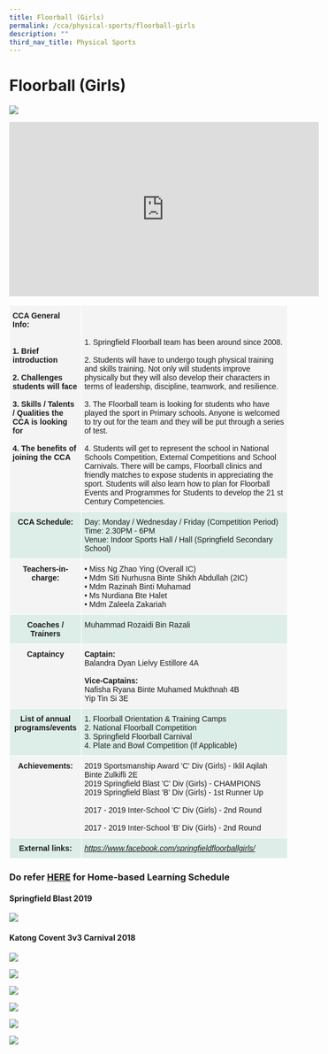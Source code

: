```yaml
---
title: Floorball (Girls)
permalink: /cca/physical-sports/floorball-girls
description: ""
third_nav_title: Physical Sports
---
```

# **Floorball (Girls)**

![](/images/Floorball.jpg)

<iframe width="560" height="315" src="https://www.youtube.com/embed/TDmwf7dQAdo" title="YouTube video player" frameborder="0" allow="accelerometer; autoplay; clipboard-write; encrypted-media; gyroscope; picture-in-picture" allowfullscreen></iframe>

<br>

  <table style="border-collapse:collapse;border-spacing:0" class="tg"><thead><tr><th style="background-color:#F4F4F4;border-color:#ffffff;border-style:solid;border-width:1px;font-family:Arial, sans-serif;font-size:14px;font-weight:bold;overflow:hidden;padding:10px 5px;text-align:left;vertical-align:top;word-break:normal">CCA General Info:<br><br><br><span style="background-color:transparent">1. Brief introduction </span><br><br><span style="background-color:transparent">2. Challenges students will face </span><br><br>3. Skills / Talents / Qualities the CCA is looking for<br><br><span style="background-color:transparent">4. The benefits of joining the CCA</span><br></th><th style="background-color:#F4F4F4;border-color:#ffffff;border-style:solid;border-width:1px;font-family:Arial, sans-serif;font-size:14px;font-weight:normal;overflow:hidden;padding:10px 5px;text-align:left;vertical-align:top;word-break:normal"><br><br><br>1. Springfield Floorball team has been around since 2008.<br><br><span style="background-color:transparent">2. Students will have to undergo tough physical training and skills training. Not only will students improve physically but they will also develop their characters in terms of leadership, discipline, teamwork, and resilience. </span><br><br><span style="background-color:transparent">3. The Floorball team is looking for students who have played the sport in Primary schools. Anyone is welcomed to try out for the team and they will be put through a series of test. </span><br><br><span style="background-color:transparent">4. Students will get to represent the school in National Schools Competition, External Competitions and School Carnivals. There will be camps, Floorball clinics and friendly matches to expose students in appreciating the sport. Students will also learn how to plan for Floorball Events and Programmes for Students to develop the 21 st Century Competencies. </span></th></tr></thead><tbody><tr><td style="background-color:#DDEEE9;border-color:#ffffff;border-style:solid;border-width:1px;font-family:Arial, sans-serif;font-size:14px;font-weight:bold;overflow:hidden;padding:10px 5px;text-align:center;vertical-align:top;word-break:normal">CCA Schedule:<br></td><td style="background-color:#DDEEE9;border-color:#ffffff;border-style:solid;border-width:1px;font-family:Arial, sans-serif;font-size:14px;overflow:hidden;padding:10px 5px;text-align:left;vertical-align:top;word-break:normal">Day: Monday / Wednesday / Friday (Competition Period)<br>Time: 2.30PM - 6PM<br>Venue: Indoor Sports Hall / Hall (Springfield Secondary School)</td></tr><tr><td style="background-color:#F4F4F4;border-color:#ffffff;border-style:solid;border-width:1px;font-family:Arial, sans-serif;font-size:14px;font-weight:bold;overflow:hidden;padding:10px 5px;text-align:center;vertical-align:top;word-break:normal">Teachers-in-charge:<br></td><td style="background-color:#F4F4F4;border-color:#ffffff;border-style:solid;border-width:1px;font-family:Arial, sans-serif;font-size:14px;overflow:hidden;padding:10px 5px;text-align:left;vertical-align:top;word-break:normal">• Miss Ng Zhao Ying (Overall IC)<br>• Mdm Siti Nurhusna Binte Shikh Abdullah (2IC)<br>• Mdm Razinah Binti Muhamad<br>• Ms Nurdiana Bte Halet<br>• Mdm Zaleela Zakariah</td></tr><tr><td style="background-color:#DDEEE9;border-color:#ffffff;border-style:solid;border-width:1px;font-family:Arial, sans-serif;font-size:14px;font-weight:bold;overflow:hidden;padding:10px 5px;text-align:center;vertical-align:top;word-break:normal">Coaches / Trainers<br></td><td style="background-color:#DDEEE9;border-color:#ffffff;border-style:solid;border-width:1px;font-family:Arial, sans-serif;font-size:14px;overflow:hidden;padding:10px 5px;text-align:left;vertical-align:top;word-break:normal">Muhammad Rozaidi Bin Razali<br></td></tr><tr><td style="background-color:#F4F4F4;border-color:#ffffff;border-style:solid;border-width:1px;font-family:Arial, sans-serif;font-size:14px;font-weight:bold;overflow:hidden;padding:10px 5px;text-align:center;vertical-align:top;word-break:normal"> Captaincy</td><td style="background-color:#F4F4F4;border-color:#ffffff;border-style:solid;border-width:1px;font-family:Arial, sans-serif;font-size:14px;overflow:hidden;padding:10px 5px;text-align:left;vertical-align:top;word-break:normal"><span style="font-weight:bold">Captain:</span><br>Balandra Dyan Lielvy Estillore 4A<br><br><span style="font-weight:bold">Vice-Captains:</span><br>Nafisha Ryana Binte Muhamed Mukthnah 4B<br>Yip Tin Si 3E </td></tr><tr><td style="background-color:#DDEEE9;border-color:#ffffff;border-style:solid;border-width:1px;font-family:Arial, sans-serif;font-size:14px;font-weight:bold;overflow:hidden;padding:10px 5px;text-align:center;vertical-align:top;word-break:normal">List of annual programs/events</td><td style="background-color:#DDEEE9;border-color:#ffffff;border-style:solid;border-width:1px;font-family:Arial, sans-serif;font-size:14px;overflow:hidden;padding:10px 5px;text-align:left;vertical-align:top;word-break:normal"><span style="background-color:transparent">1. Floorball Orientation &amp; Training Camps </span><br><span style="background-color:transparent">2. National </span>Floorball <span style="background-color:transparent">Competition</span><br><span style="background-color:transparent">3. Springfield Floorball Carnival</span><br><span style="background-color:transparent">4. Plate and Bowl Competition (</span>If Applicable<span style="background-color:transparent">) </span></td></tr><tr><td style="background-color:#F4F4F4;border-color:#ffffff;border-style:solid;border-width:1px;font-family:Arial, sans-serif;font-size:14px;font-weight:bold;overflow:hidden;padding:10px 5px;text-align:center;vertical-align:top;word-break:normal">Achievements:<br></td><td style="background-color:#F4F4F4;border-color:#ffffff;border-style:solid;border-width:1px;font-family:Arial, sans-serif;font-size:14px;overflow:hidden;padding:10px 5px;text-align:left;vertical-align:top;word-break:normal">2019 Sportsmanship Award 'C' Div (Girls) - Iklil Aqilah Binte Zulkifli 2E<br>2019 Springfield Blast 'C' Div (Girls) - CHAMPIONS<br>2019 Springfield Blast 'B' Div (Girls) - 1st Runner Up<br><br>2017 - 2019 Inter-School 'C' Div (Girls) - 2nd Round<br><br>2017 - 2019 Inter-School 'B' Div (Girls) - 2nd Round</td></tr><tr><td style="background-color:#DDEEE9;border-color:#ffffff;border-style:solid;border-width:1px;font-family:Arial, sans-serif;font-size:14px;font-weight:bold;overflow:hidden;padding:10px 5px;text-align:center;vertical-align:top;word-break:normal">External links:<br></td><td style="background-color:#DDEEE9;border-color:#ffffff;border-style:solid;border-width:1px;color:#00F;font-family:Arial, sans-serif;font-size:14px;font-style:italic;overflow:hidden;padding:10px 5px;text-align:left;text-decoration:underline;vertical-align:top;word-break:normal"><a href="https://www.facebook.com/springfieldfloorballgirls/">https://www.facebook.com/springfieldfloorballgirls/</a></td></tr></tbody></table>
	
### Do refer [HERE](/files/CCA%20HBL%20Floorball%20Girls.pdf) for Home-based Learning Schedule

  

#### Springfield Blast 2019

![](/images/Springfield%20Blast%202019.jpg)

#### Katong Covent 3v3 Carnival 2018 

![](/images/Katong%20Convent%203v3%20Carnival%202018.jpeg)

![](/images/2015_Floorball_Girls.jpg)

![](/images/2013_floorball_girls_2nd.jpg)

![](/images/2012_floorball_comp.jpg)

![](/images/2012_flooball_girls_perth_trip.jpg)

![](/images/2011_floorball_girls_comp.jpg)